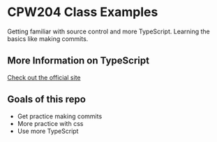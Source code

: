 # CPW204 Class Examples
Getting familiar with source control and more TypeScript. Learning the basics like making commits.

## More Information on TypeScript
[Check out the official site](https://www.typescriptlang.org/)  

## Goals of this repo
- Get practice making commits
- More practice with css
- Use more TypeScript
